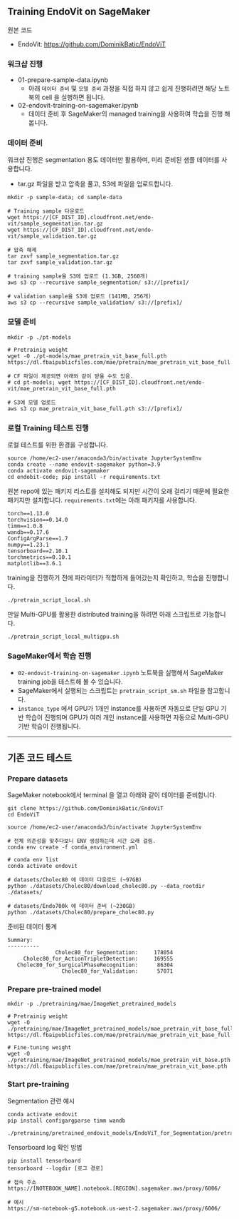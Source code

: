 
## Training EndoVit on SageMaker

원본 코드
- EndoVit: https://github.com/DominikBatic/EndoViT


### 워크샵 진행

- 01-prepare-sample-data.ipynb
  - 아래 `데이터 준비` 및 `모델 준비` 과정을 직접 하지 않고 쉽게 진행하려면 해당 노트북의 cell 을 실행하면 됩니다.
- 02-endovit-training-on-sagemaker.ipynb
  - 데이터 준비 후 SageMaker의 managed training을 사용하여 학습을 진행 해 봅니다.


### 데이터 준비

워크샵 진행은 segmentation 용도 데이터만 활용하며, 미리 준비된 샘플 데이터를 사용합니다.
- tar.gz 파일을 받고 압축을 풀고, S3에 파일을 업로드합니다.

```
mkdir -p sample-data; cd sample-data

# Training sample 다운로드
wget https://[CF_DIST_ID].cloudfront.net/endo-vit/sample_segmentation.tar.gz
wget https://[CF_DIST_ID].cloudfront.net/endo-vit/sample_validation.tar.gz

# 압축 해제
tar zxvf sample_segmentation.tar.gz
tar zxvf sample_validation.tar.gz

# training sample을 S3에 업로드 (1.3GB, 2560개)
aws s3 cp --recursive sample_segmentation/ s3://[prefix]/

# validation sample을 S3에 업로드 (141MB, 256개)
aws s3 cp --recursive sample_validation/ s3://[prefix]/
```

### 모델 준비

```
mkdir -p ./pt-models

# Pretrainig weight
wget -O ./pt-models/mae_pretrain_vit_base_full.pth https://dl.fbaipublicfiles.com/mae/pretrain/mae_pretrain_vit_base_full.pth

# CF 파일이 제공되면 아래와 같이 받을 수도 있음.
# cd pt-models; wget https://[CF_DIST_ID].cloudfront.net/endo-vit/mae_pretrain_vit_base_full.pth

# S3에 모델 업로드
aws s3 cp mae_pretrain_vit_base_full.pth s3://[prefix]/
```


### 로컬 Training 테스트 진행

로컬 테스트를 위한 환경을 구성합니다.

```
source /home/ec2-user/anaconda3/bin/activate JupyterSystemEnv
conda create --name endovit-sagemaker python=3.9
conda activate endovit-sagemaker
cd endobit-code; pip install -r requirements.txt
```

원본 repo에 있는 패키지 리스트를 설치해도 되지만 시간이 오래 걸리기 때문에 필요한 패키지만 설치합니다. `requirements.txt`에는 아래 패키지를 사용합니다.

```
torch==1.13.0
torchvision==0.14.0
timm==1.0.8
wandb==0.17.6
ConfigArgParse==1.7
numpy==1.23.1
tensorboard==2.10.1
torchmetrics==0.10.1
matplotlib==3.6.1
```

training을 진행하기 전에 파라미터가 적합하게 들어갔는지 확인하고, 학습을 진행합니다.

```
./pretrain_script_local.sh
```

만일 Multi-GPU를 활용한 distributed training을 하려면 아래 스크립트로 가능합니다.

```
./pretrain_script_local_multigpu.sh
```

### SageMaker에서 학습 진행

- `02-endovit-training-on-sagemaker.ipynb` 노트북을 실행해서 SageMaker training job을 테스트해 볼 수 있습니다.
- SageMaker에서 실행되는 스크립트는 `pretrain_script_sm.sh` 파일을 참고합니다.
- `instance_type` 에서 GPU가 1개인 instance를 사용하면 자동으로 단일 GPU 기반 학습이 진행되며 GPU가 여러 개인 instance를 사용하면 자동으로 Multi-GPU 기반 학습이 진행됩니다.



---------


## 기존 코드 테스트


### Prepare datasets

SageMaker notebook에서 terminal 을 열고 아래와 같이 데이터를 준비합니다.

```
git clone https://github.com/DominikBatic/EndoViT
cd EndoViT

source /home/ec2-user/anaconda3/bin/activate JupyterSystemEnv

# 전체 의존성을 맞추다보니 ENV 생성하는데 시간 오래 걸림.
conda env create -f conda_environment.yml

# conda env list
conda activate endovit

# datasets/Cholec80 에 데이터 다운로드 (~97GB)
python ./datasets/Cholec80/download_cholec80.py --data_rootdir ./datasets/

# datasets/Endo700k 에 데이터 준비 (~230GB)
python ./datasets/Cholec80/prepare_cholec80.py

```

준비된 데이터 통계

```
Summary:
----------
               Cholec80_for_Segmentation:     178054
     Cholec80_for_ActionTripletDetection:     169555
   Cholec80_for_SurgicalPhaseRecognition:      86304
                 Cholec80_for_Validation:      57071
```


### Prepare pre-trained model

```
mkdir -p ./pretraining/mae/ImageNet_pretrained_models

# Pretrainig weight
wget -O ./pretraining/mae/ImageNet_pretrained_models/mae_pretrain_vit_base_full.pth https://dl.fbaipublicfiles.com/mae/pretrain/mae_pretrain_vit_base_full.pth

# Fine-tuning weight
wget -O ./pretraining/mae/ImageNet_pretrained_models/mae_pretrain_vit_base.pth https://dl.fbaipublicfiles.com/mae/pretrain/mae_pretrain_vit_base.pth
```


### Start pre-training

Segmentation 관련 예시

```
conda activate endovit
pip install configargparse timm wandb

./pretraining/pretrained_endovit_models/EndoViT_for_Segmentation/pretrain_script_dev.sh
```

Tensorboard log 확인 방법
```
pip install tensorboard
tensorboard --logdir [로그 경로]

# 접속 주소
https://[NOTEBOOK_NAME].notebook.[REGION].sagemaker.aws/proxy/6006/

# 예시
https://sm-notebook-g5.notebook.us-west-2.sagemaker.aws/proxy/6006/
```
